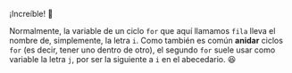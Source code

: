 ¡Increíble! :raised_hands:

Normalmente, la variable de un ciclo `for` que aquí llamamos `fila` lleva el nombre de, simplemente, la letra `i`. Como también es común **anidar** ciclos `for` (es decir, tener uno dentro de otro), el segundo `for` suele usar como variable la letra `j`, por ser la siguiente a `i` en el abecedario. :satisfied:
